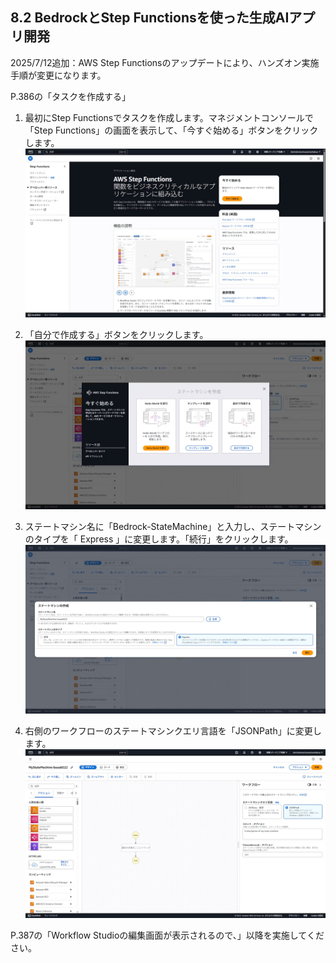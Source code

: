 ## 8.2 BedrockとStep Functionsを使った生成AIアプリ開発

2025/7/12追加：AWS Step Functionsのアップデートにより、ハンズオン実施手順が変更になります。

P.386の「タスクを作成する」

1. 最初にStep Functionsでタスクを作成します。マネジメントコンソールで「Step Functions」の画面を表示して、「今すぐ始める」ボタンをクリックします。
    ![](image.png)

1. 「自分で作成する」ボタンをクリックします。
    ![](image-1.png)

1. ステートマシン名に「Bedrock-StateMachine」と入力し、ステートマシンのタイプを「 Express 」に変更します。「続行」をクリックします。
    ![](image-2.png)

1. 右側のワークフローのステートマシンクエリ言語を「JSONPath」に変更します。
    ![](image-3.png)


P.387の「Workflow Studioの編集画面が表示されるので、」以降を実施してください。
